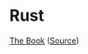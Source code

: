 # Rust

[The Book](https://github.com/whzd/learn/tree/main/rust/the_book) ([Source](https://doc.rust-lang.org/stable/book/title-page.html))
